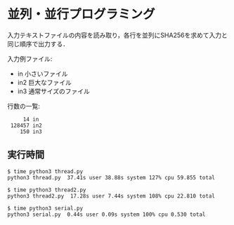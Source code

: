 # 並列・並行プログラミング

入力テキストファイルの内容を読み取り，各行を並列にSHA256を求めて入力と同じ順序で出力する．

入力例ファイル:

- in 小さいファイル
- in2 巨大なファイル
- in3 通常サイズのファイル

行数の一覧:

```
     14 in
 128457 in2
    150 in3
```

## 実行時間

```
$ time python3 thread.py
python3 thread.py  37.41s user 38.88s system 127% cpu 59.855 total

$ time python3 thread2.py
python3 thread2.py  17.28s user 7.44s system 108% cpu 22.810 total

$ time python3 serial.py
python3 serial.py  0.44s user 0.09s system 100% cpu 0.530 total
```

